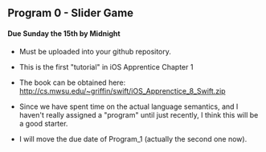 ## Program 0 - Slider Game
#### Due Sunday the 15th by Midnight

- Must be uploaded into your github repository.
- This is the first "tutorial" in iOS Apprentice Chapter 1
- The book can be obtained here: http://cs.mwsu.edu/~griffin/swift/iOS_Apprenctice_8_Swift.zip


- Since we have spent time on the actual language semantics, and I haven't really assigned a "program" until just recently, I think this will be a good starter. 
- I will move the due date of Program_1 (actually the second one now).



